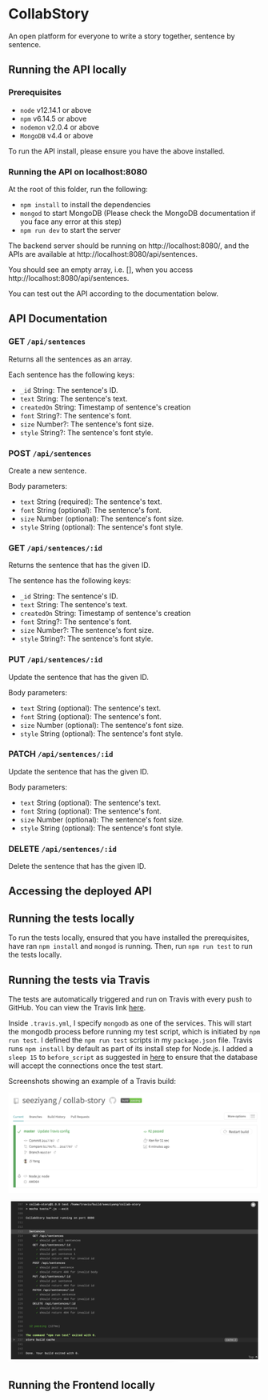 # CollabStory

An open platform for everyone to write a story together, sentence by sentence.

## Running the API locally

### Prerequisites

- `node` v12.14.1 or above
- `npm` v6.14.5 or above
- `nodemon` v2.0.4 or above
- `MongoDB` v4.4 or above

To run the API install, please ensure you have the above installed.

### Running the API on localhost:8080

At the root of this folder, run the following:

- `npm install` to install the dependencies
- `mongod` to start MongoDB (Please check the MongoDB documentation if you face any error at this step)
- `npm run dev` to start the server

The backend server should be running on http://localhost:8080/, and the APIs are available at http://localhost:8080/api/sentences.

You should see an empty array, i.e. [], when you access http://localhost:8080/api/sentences.

You can test out the API according to the documentation below.

## API Documentation

### GET `/api/sentences`

Returns all the sentences as an array.

Each sentence has the following keys:

- `_id` String: The sentence's ID.
- `text` String: The sentence's text.
- `createdOn` String: Timestamp of sentence's creation
- `font` String?: The sentence's font.
- `size` Number?: The sentence's font size.
- `style` String?: The sentence's font style.

### POST `/api/sentences`

Create a new sentence.

Body parameters:

- `text` String (required): The sentence's text.
- `font` String (optional): The sentence's font.
- `size` Number (optional): The sentence's font size.
- `style` String (optional): The sentence's font style.

### GET `/api/sentences/:id`

Returns the sentence that has the given ID.

The sentence has the following keys:

- `_id` String: The sentence's ID.
- `text` String: The sentence's text.
- `createdOn` String: Timestamp of sentence's creation
- `font` String?: The sentence's font.
- `size` Number?: The sentence's font size.
- `style` String?: The sentence's font style.

### PUT `/api/sentences/:id`

Update the sentence that has the given ID.

Body parameters:

- `text` String (optional): The sentence's text.
- `font` String (optional): The sentence's font.
- `size` Number (optional): The sentence's font size.
- `style` String (optional): The sentence's font style.

### PATCH `/api/sentences/:id`

Update the sentence that has the given ID.

Body parameters:

- `text` String (optional): The sentence's text.
- `font` String (optional): The sentence's font.
- `size` Number (optional): The sentence's font size.
- `style` String (optional): The sentence's font style.

### DELETE `/api/sentences/:id`

Delete the sentence that has the given ID.

## Accessing the deployed API

## Running the tests locally

To run the tests locally, ensured that you have installed the prerequisites, have ran `npm install` and `mongod` is running.
Then, run `npm run test` to run the tests locally.

## Running the tests via Travis

The tests are automatically triggered and run on Travis with every push to GitHub. You can view the Travis link [here](https://travis-ci.org/github/seeziyang/collab-story).

Inside `.travis.yml`, I specify `mongodb` as one of the services. This will start the mongodb process before running my test script, which is initiated by `npm run test`. I defined the `npm run test` scripts in my `package.json` file. Travis runs `npm install` by default as part of its install step for Node.js. I added a `sleep 15` to `before_script` as suggested in [here](https://docs.travis-ci.com/user/database-setup/#mongodb) to ensure that the database will accept the connections once the test start.

Screenshots showing an example of a Travis build:

![Travis Screenshot 1](screenshots/travis_ss_1.png)

![Travis Screenshot 2](screenshots/travis_ss_2.png)

## Running the Frontend locally

